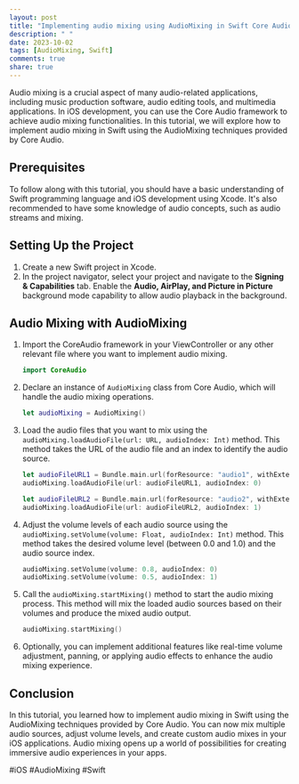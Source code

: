 ```yaml
---
layout: post
title: "Implementing audio mixing using AudioMixing in Swift Core Audio"
description: " "
date: 2023-10-02
tags: [AudioMixing, Swift]
comments: true
share: true
---
```


Audio mixing is a crucial aspect of many audio-related applications, including music production software, audio editing tools, and multimedia applications. In iOS development, you can use the Core Audio framework to achieve audio mixing functionalities. In this tutorial, we will explore how to implement audio mixing in Swift using the AudioMixing techniques provided by Core Audio.

## Prerequisites
To follow along with this tutorial, you should have a basic understanding of Swift programming language and iOS development using Xcode. It's also recommended to have some knowledge of audio concepts, such as audio streams and mixing.

## Setting Up the Project
1. Create a new Swift project in Xcode.
2. In the project navigator, select your project and navigate to the **Signing & Capabilities** tab. Enable the **Audio, AirPlay, and Picture in Picture** background mode capability to allow audio playback in the background.

## Audio Mixing with AudioMixing
1. Import the CoreAudio framework in your ViewController or any other relevant file where you want to implement audio mixing.
   ```swift
   import CoreAudio
   ```

2. Declare an instance of `AudioMixing` class from Core Audio, which will handle the audio mixing operations.
   ```swift
   let audioMixing = AudioMixing()
   ```

3. Load the audio files that you want to mix using the `audioMixing.loadAudioFile(url: URL, audioIndex: Int)` method. This method takes the URL of the audio file and an index to identify the audio source.
   ```swift
   let audioFileURL1 = Bundle.main.url(forResource: "audio1", withExtension: "mp3")
   audioMixing.loadAudioFile(url: audioFileURL1, audioIndex: 0)

   let audioFileURL2 = Bundle.main.url(forResource: "audio2", withExtension: "mp3")
   audioMixing.loadAudioFile(url: audioFileURL2, audioIndex: 1)
   ```

4. Adjust the volume levels of each audio source using the `audioMixing.setVolume(volume: Float, audioIndex: Int)` method. This method takes the desired volume level (between 0.0 and 1.0) and the audio source index.
   ```swift
   audioMixing.setVolume(volume: 0.8, audioIndex: 0)
   audioMixing.setVolume(volume: 0.5, audioIndex: 1)
   ```

5. Call the `audioMixing.startMixing()` method to start the audio mixing process. This method will mix the loaded audio sources based on their volumes and produce the mixed audio output.
   ```swift
   audioMixing.startMixing()
   ```

6. Optionally, you can implement additional features like real-time volume adjustment, panning, or applying audio effects to enhance the audio mixing experience.

## Conclusion
In this tutorial, you learned how to implement audio mixing in Swift using the AudioMixing techniques provided by Core Audio. You can now mix multiple audio sources, adjust volume levels, and create custom audio mixes in your iOS applications. Audio mixing opens up a world of possibilities for creating immersive audio experiences in your apps.

#iOS #AudioMixing #Swift